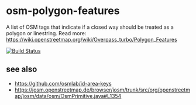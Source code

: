 # osm-polygon-features
A list of OSM tags that indicate if a closed way should be treated as a polygon or linestring. Read more: https://wiki.openstreetmap.org/wiki/Overpass_turbo/Polygon_Features

[![Build Status](https://secure.travis-ci.org/tyrasd/osm-polygon-features.png)](https://travis-ci.org/tyrasd/osm-polygon-features)

see also
--------

* https://github.com/osmlab/id-area-keys
* https://josm.openstreetmap.de/browser/josm/trunk/src/org/openstreetmap/josm/data/osm/OsmPrimitive.java#L1354
